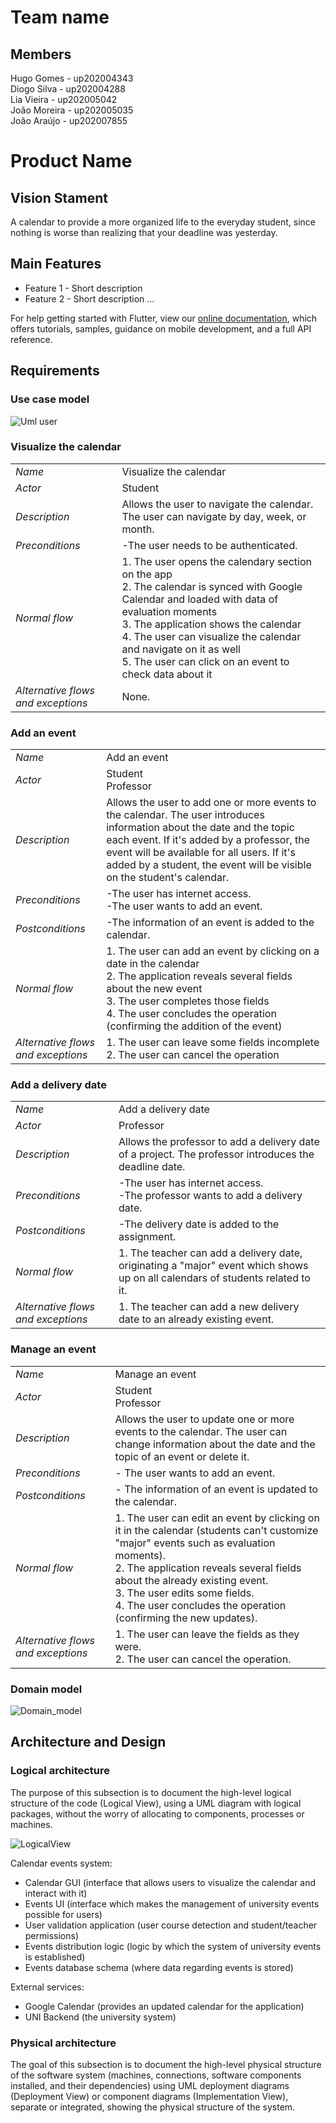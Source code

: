 
# Team name

## Members

Hugo Gomes - up202004343 <br />
Diogo Silva - up202004288 <br />
Lia Vieira - up202005042 <br />
João Moreira - up202005035 <br />
João Araújo - up202007855 <br />

# Product Name

## Vision Stament
A calendar to provide a more organized life to the everyday student, since nothing is worse than realizing that your deadline was yesterday.

## Main Features
 - Feature 1 - Short description
 - Feature 2 - Short description
...

For help getting started with Flutter, view our
[online documentation](https://flutter.dev/docs), which offers tutorials,
samples, guidance on mobile development, and a full API reference.

## Requirements

### Use case model 
![Uml user](https://user-images.githubusercontent.com/80840030/160202981-940749f1-6fd2-47bc-a2e5-e474b5e46238.jpeg)

###  Visualize the calendar

|||
| --- | --- |
| *Name* | Visualize the calendar |
| *Actor* | Student | 
| *Description* | Allows the user to navigate the calendar. The user can navigate by day, week, or month. |
| *Preconditions* | -The user needs to be authenticated.<br> |
| *Normal flow* | 1. The user opens the calendary section on the app <br> 2. The calendar is synced with Google Calendar and loaded with data of evaluation moments <br> 3. The application shows the calendar <br> 4. The user can visualize the calendar and navigate on it as well <br> 5. The user can click on an event to check data about it |
| *Alternative flows and exceptions* | None. |


### Add an event

|||
| --- | --- |
| *Name* | Add an event |
| *Actor* |  Student <br> Professor | 
| *Description* | Allows the user to add one or more events to the calendar. The user introduces information  about the date and the topic each event. If it's added by a professor, the event will be available for all users. If it's added by a student, the event will be visible on the student's calendar. |
| *Preconditions* | -The user has internet access. <br> -The user wants to add an event. |
| *Postconditions* | -The information of an event is added to the calendar. |
| *Normal flow* | 1. The user can add an event by clicking on a date in the calendar <br> 2. The application reveals several fields about the new event <br> 3. The user completes those fields <br> 4. The user concludes the operation (confirming the addition of the event) |
| *Alternative flows and exceptions* | 1. The user can leave some fields incomplete <br> 2. The user can cancel the operation |


### Add a delivery date

|||
| --- | --- |
| *Name* | Add a delivery date |
| *Actor* | Professor | 
| *Description* | Allows the professor to add a delivery date of a project. The professor introduces the deadline date. |
| *Preconditions* | -The user has internet access. <br> -The professor wants to add a delivery date. |
| *Postconditions* | -The delivery date is added to the assignment. |
| *Normal flow* | 1. The teacher can add a delivery date, originating a "major" event which shows up on all calendars of students related to it. |
| *Alternative flows and exceptions* | 1. The teacher can add a new delivery date to an already existing event. |


### Manage an event

|||
| --- | --- |
| *Name* | Manage an event |
| *Actor* | Student <br> Professor | 
| *Description* | Allows the user to update one or more events to the calendar. The user can change information about the date and the topic of an event or delete it.  |
| *Preconditions* | - The user wants to add an event. |
| *Postconditions* | - The information of an event is updated to the calendar. |
| *Normal flow* | 1. The user can edit an event by clicking on it in the calendar (students can't customize "major" events such as evaluation moments). <br> 2. The application reveals several fields about the already existing event. <br> 3. The user edits some fields. <br> 4. The user concludes the operation (confirming the new updates). |
| *Alternative flows and exceptions* | 1. The user can leave the fields as they were. <br> 2. The user can cancel the operation. |


### Domain model

![Domain_model](https://user-images.githubusercontent.com/80840030/161306659-ce1ba5a3-a912-44be-87ab-98306f4b1d6c.png)

## Architecture and Design

### Logical architecture
The purpose of this subsection is to document the high-level logical structure of the code (Logical View), using a UML diagram with logical packages, without the worry of allocating to components, processes or machines.

![LogicalView](https://user-images.githubusercontent.com/82061138/162991993-eb25fc50-a4b4-4ae5-8385-3e5a4aa80db4.png)

Calendar events system:
- Calendar GUI (interface that allows users to visualize the calendar and interact with it)
- Events UI (interface which makes the management of university events possible for users)
- User validation application (user course detection and student/teacher permissions)
- Events distribution logic (logic by which the system of university events is established)
- Events database schema (where data regarding events is stored)

External services:
- Google Calendar (provides an updated calendar for the application)
- UNI Backend (the university system)

### Physical architecture
The goal of this subsection is to document the high-level physical structure of the software system (machines, connections, software components installed, and their dependencies) using UML deployment diagrams (Deployment View) or component diagrams (Implementation View), separate or integrated, showing the physical structure of the system.


